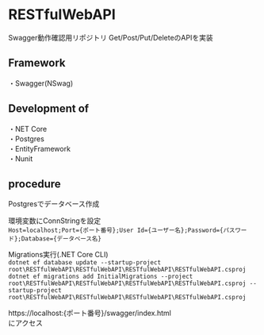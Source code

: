 # RESTfulWebAPI
Swagger動作確認用リポジトリ  Get/Post/Put/DeleteのAPIを実装

## Framework 
・Swagger(NSwag)

## Development of
・NET Core  
・Postgres  
・EntityFramework  
・Nunit

## procedure
Postgresでデータベース作成  

環境変数にConnStringを設定  
`Host=localhost;Port={ポート番号};User Id={ユーザー名};Password={パスワード};Database={データベース名}`

Migrations実行(.NET Core CLI)   
`dotnet ef database update --startup-project root\RESTfulWebAPI\RESTfulWebAPI\RESTfulWebAPI\RESTfulWebAPI.csproj`  <br>
`dotnet ef migrations add InitialMigrations --project root\RESTfulWebAPI\RESTfulWebAPI\RESTfulWebAPI\RESTfulWebAPI.csproj --startup-project root\RESTfulWebAPI\RESTfulWebAPI\RESTfulWebAPI\RESTfulWebAPI.csproj`

https://localhost:{ポート番号}/swagger/index.html  
にアクセス
